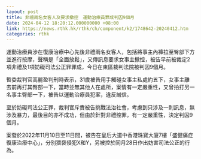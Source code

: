 ```yaml
---
layout: post
title: 非禮兩名女客人及要求撤控　運動治療員罪成判囚9個月
date: 2024-04-12 18:20:12.000000000 +08:00
link: https://news.rthk.hk/rthk/ch/component/k2/1748642-20240412.htm
categories: rthk
---
```


運動治療員涉在復康治療中心先後非禮兩名女客人，包括將事主內褲拉至臀部下方並進行按摩，聲稱是「全面放鬆」，又傳訊息要求女事主撤控，被告早前被裁定2項非禮及1項妨礙司法公正罪罪成，今日在東區裁判法院被判囚9個月。

暫委裁判官高麗盈判刑時表示，31歲被告用手觸碰女事主私處約五下，女事主離去前再打其臀部一下，當時並無其他人在處所，案情有一定嚴重性，又曾拍打另一名事主臀部一下，被告以運動治療員犯案，違反誠信。

至於妨礙司法公正罪，裁判官斥責被告挑戰法治社會，考慮到只涉及一則訊息，無涉及暴力，最後目的亦不成功，但由於針對非禮控罪，有一定嚴重性，決定判囚9個月。

案發於2022年11月10日至11日間，被告在皇后大道中香港珠寶大廈7樓「盛健痛症復康治療中心」，分別猥褻侵犯X和Y，另被控於同月28日作出妨害司法公正的行為。
